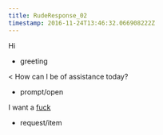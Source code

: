 ```yaml
---
title: RudeResponse_02
timestamp: 2016-11-24T13:46:32.066908222Z
---
```


Hi
* greeting

< How can I be of assistance today?
* prompt/open

I want a [fuck](item_type)
* request/item
